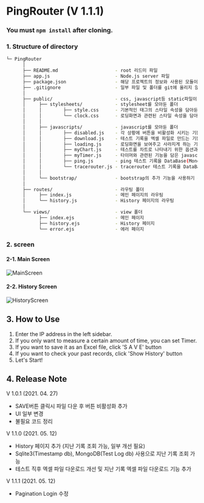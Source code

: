 # PingRouter (V 1.1.1)

### You must `npm install` after cloning.

### 1. Structure of directory

```bash
└─ PingRouter
      │
      ├── README.md                     - root 리드미 파일
      ├── app.js                        - Node.js server 파일
      ├── package.json                  - 해당 프로젝트의 정보와 사용된 모듈이 담긴 파일
      ├── .gitignore                    - 일부 파일 및 폴더를 git에 올리지 않기 위해 작성한 파일
      │
      ├── public/                       - css, javascript등 static파일이 모여 있는 폴더
      │     ├── stylesheets/            - stylesheet를 모아둔 폴더
      │     │        ├── style.css      - 기본적인 태그의 스타일 속성을 담아둔 stylesheet
      │     │        └── clock.css      - 로딩화면과 관련된 스타일 속성을 담아둔 stylesheet
      │     │
      │     ├── javascripts/            - javascript를 모아둔 폴더
      │     │        ├── disabled.js    - 각 상황에 버튼을 비활성화 시키는 기능을 담은 javascript
      │     │        ├── download.js    - 테스트 기록을 엑셀 파일로 만드는 기능을 담은 javascript
      │     │        ├── loading.js     - 로딩화면을 보여주고 사라지게 하는 기능을 담은 javascript
      │     │        ├── myChart.js     - 테스트를 차트로 나타내기 위한 옵션과 기능을 담은 javascript
      │     │        ├── myTimer.js     - 타이머와 관련된 기능을 담은 javascript
      │     │        ├── ping.js        - ping 테스트 기록을 DataBase(MongoDB)에 담기 위한 Schema와 데이터 저장, 찾기 기능을 담은 javascript
      │     │        └── tracerouter.js - tracerouter 테스트 기록을 DataBase(MongoDB)에 담기 위한 Schema와 데이터 저장, 찾기 기능을 담은 javascript
      │     │
      │     └── bootstrap/              - bootstrap의 추가 기능을 사용하기 위한 파일이 모여 있는 폴더
      │
      ├── routes/                       - 라우팅 폴더
      │     ├── index.js                - 메인 페이지의 라우팅
      │     └── history.js              - History 페이지의 라우팅
      │
      └── views/                        - view 폴더
            ├── index.ejs               - 메인 페이지
            ├── history.ejs             - History 페이지
            └── error.ejs               - 에러 페이지
```

### 2. screen

#### 2-1. Main Screen

![MainScreen](https://user-images.githubusercontent.com/51731660/117908710-e143ce80-b313-11eb-807d-6e0a20aeabb0.png)

#### 2-2. History Screen

![HistoryScreen](https://user-images.githubusercontent.com/51731660/117909001-66c77e80-b314-11eb-8612-209385633c80.png)

## 3. How to Use

1. Enter the IP address in the left sidebar.
2. If you only want to measure a certain amount of time, you can set Timer.
3. If you want to save it as an Excel file, click 'S A V E' button
4. If you want to check your past records, click 'Show History' button
5. Let's Start!

## 4. Release Note

V 1.0.1 (2021. 04. 27)

- SAVE버튼 클릭시 파일 다운 후 버튼 비활성화 추가
- UI 일부 변경
- 불필요 코드 정리

V 1.1.0 (2021. 05. 12)

- History 페이지 추가 (지난 기록 조회 가능, 일부 개선 필요)
- Sqlite3(Timestamp db), MongoDB(Test Log db) 사용으로 지난 기록 조회 가능
- 테스트 직후 엑셀 파일 다운로드 개선 및 지난 기록 엑셀 파일 다운로드 기능 추가

V 1.1.1 (2021. 05. 12)

- Pagination Login 수정
